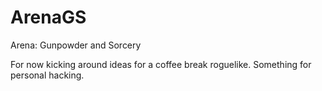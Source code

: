# ArenaGS
Arena: Gunpowder and Sorcery

For now kicking around ideas for a coffee break roguelike. Something for personal hacking.
